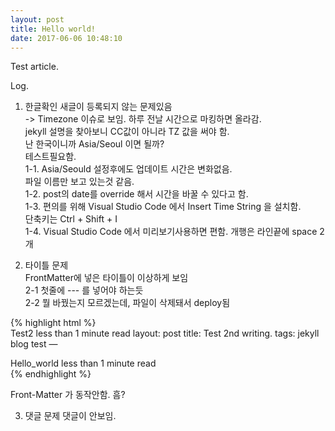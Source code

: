 ```yaml
---
layout: post
title: Hello world!
date: 2017-06-06 10:48:10
---
```


Test article. 

Log.

1. 한글확인
새글이 등록되지 않는 문제있음  
-> Timezone 이슈로 보임. 하루 전날 시간으로 마킹하면 올라감.  
jekyll 설명을 찾아보니 CC값이 아니라 TZ 값을 써야 함.   
난 한국이니까 Asia/Seoul 이면 될까?   
테스트필요함.  
    1-1. Asia/Seould 설정후에도 업데이트 시간은 변화없음.   
        파일 이름만 보고 있는것 같음.  
    1-2. post의 date를 override 해서 시간을 바꿀 수 있다고 함.   
    1-3. 편의를 위해 Visual Studio Code 에서 Insert Time String 을 설치함.   
        단축키는 Ctrl + Shift + I  
    1-4. Visual Studio Code 에서 미리보기사용하면 편함. 개행은 라인끝에 space 2개

2. 타이틀 문제  
FrontMatter에 넣은 타이틀이 이상하게 보임  
    2-1 첫줄에 --- 를 넣어야 하는듯  
    2-2 뭘 바꿨는지 모르겠는데, 파일이 삭제돼서 deploy됨  

{% highlight html %}  
Test2
 less than 1 minute read
layout: post title: Test 2nd writing. tags: jekyll blog test —

Hello_world
 less than 1 minute read  
{% endhighlight %}

Front-Matter 가 동작안함. 흠?  


3. 댓글 문제
댓글이 안보임.  